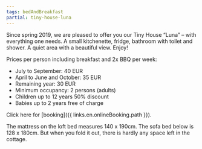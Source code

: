 ```yaml
---
tags: bedAndBreakfast
partial: tiny-house-luna
---
```



Since spring 2019, we are pleased to offer you our Tiny House “Luna” – with everything one needs. A small kitchenette, fridge, bathroom with toilet and shower. A quiet area with a beautiful view. Enjoy!

Prices per person including breakfast and 2x BBQ per week:

- July to September: 40 EUR
- April to June and October: 35 EUR
- Remaining year: 30 EUR
- Minimum occupancy: 2 persons (adults)
- Children up to 12 years 50% discount
- Babies up to 2 years free of charge


Click here for [booking]({{ links.en.onlineBooking.path }}).

The mattress on the loft bed measures 140 x 190cm. The sofa bed below is 128 x 180cm. But when you fold it out, there is hardly any space left in the cottage.
